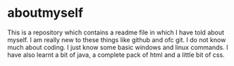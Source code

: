 # aboutmyself
This is a repository which contains a readme file in which I have told about myself.
I am really new to these things like github and ofc git. I do not know much about coding. I just know some basic windows and linux commands. I have also learnt a bit of java, a complete pack of html and a little bit of css.
